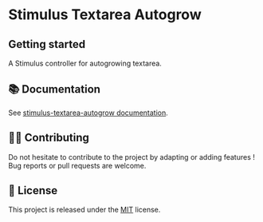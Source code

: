 # Stimulus Textarea Autogrow

## Getting started

A Stimulus controller for autogrowing textarea.

## 📚 Documentation

See [stimulus-textarea-autogrow documentation](https://www.stimulus-components.com/docs/stimulus-textarea-autogrow/).

## 👷‍♂️ Contributing

Do not hesitate to contribute to the project by adapting or adding features ! Bug reports or pull requests are welcome.

## 📝 License

This project is released under the [MIT](http://opensource.org/licenses/MIT) license.

